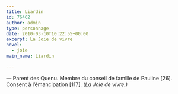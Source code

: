 ```yaml
---
title: Liardin
id: 76462
author: admin
type: personnage
date: 2010-03-10T10:22:55+00:00
excerpt: La Joie de vivre
novel:
  - joie
main_name: Liardin

---
```

**—** Parent des Quenu. Membre du conseil de famille de Pauline [26]. Consent à l&rsquo;émancipation [117]. _(La Joie de vivre.)_